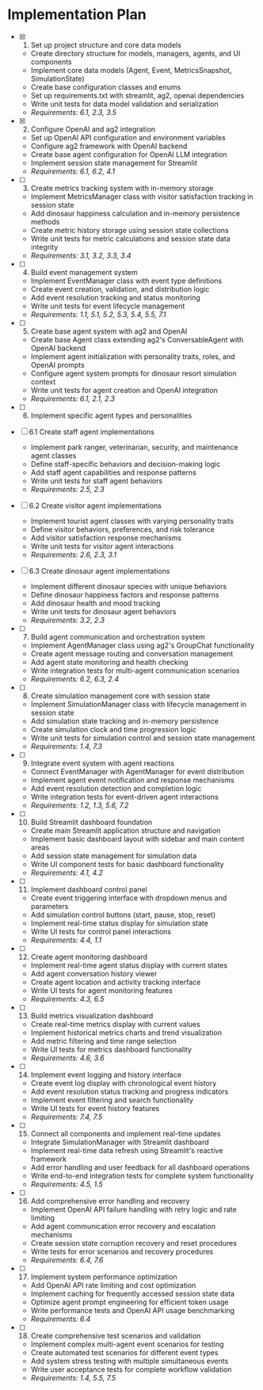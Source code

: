 # Implementation Plan

- [x] 1. Set up project structure and core data models
  - Create directory structure for models, managers, agents, and UI components
  - Implement core data models (Agent, Event, MetricsSnapshot, SimulationState)
  - Create base configuration classes and enums
  - Set up requirements.txt with streamlit, ag2, openai dependencies
  - Write unit tests for data model validation and serialization
  - _Requirements: 6.1, 2.3, 3.5_

- [x] 2. Configure OpenAI and ag2 integration
  - Set up OpenAI API configuration and environment variables
  - Configure ag2 framework with OpenAI backend
  - Create base agent configuration for OpenAI LLM integration
  - Implement session state management for Streamlit
  - _Requirements: 6.1, 6.2, 4.1_

- [ ] 3. Create metrics tracking system with in-memory storage
  - Implement MetricsManager class with visitor satisfaction tracking in session state
  - Add dinosaur happiness calculation and in-memory persistence methods
  - Create metric history storage using session state collections
  - Write unit tests for metric calculations and session state data integrity
  - _Requirements: 3.1, 3.2, 3.3, 3.4_

- [ ] 4. Build event management system
  - Implement EventManager class with event type definitions
  - Create event creation, validation, and distribution logic
  - Add event resolution tracking and status monitoring
  - Write unit tests for event lifecycle management
  - _Requirements: 1.1, 5.1, 5.2, 5.3, 5.4, 5.5, 7.1_

- [ ] 5. Create base agent system with ag2 and OpenAI
  - Create base Agent class extending ag2's ConversableAgent with OpenAI backend
  - Implement agent initialization with personality traits, roles, and OpenAI prompts
  - Configure agent system prompts for dinosaur resort simulation context
  - Write unit tests for agent creation and OpenAI integration
  - _Requirements: 6.1, 2.1, 2.3_

- [ ] 6. Implement specific agent types and personalities
- [ ] 6.1 Create staff agent implementations
  - Implement park ranger, veterinarian, security, and maintenance agent classes
  - Define staff-specific behaviors and decision-making logic
  - Add staff agent capabilities and response patterns
  - Write unit tests for staff agent behaviors
  - _Requirements: 2.5, 2.3_

- [ ] 6.2 Create visitor agent implementations
  - Implement tourist agent classes with varying personality traits
  - Define visitor behaviors, preferences, and risk tolerance
  - Add visitor satisfaction response mechanisms
  - Write unit tests for visitor agent interactions
  - _Requirements: 2.6, 2.3, 3.1_

- [ ] 6.3 Create dinosaur agent implementations
  - Implement different dinosaur species with unique behaviors
  - Define dinosaur happiness factors and response patterns
  - Add dinosaur health and mood tracking
  - Write unit tests for dinosaur agent behaviors
  - _Requirements: 3.2, 2.3_

- [ ] 7. Build agent communication and orchestration system
  - Implement AgentManager class using ag2's GroupChat functionality
  - Create agent message routing and conversation management
  - Add agent state monitoring and health checking
  - Write integration tests for multi-agent communication scenarios
  - _Requirements: 6.2, 6.3, 2.4_

- [ ] 8. Create simulation management core with session state
  - Implement SimulationManager class with lifecycle management in session state
  - Add simulation state tracking and in-memory persistence
  - Create simulation clock and time progression logic
  - Write unit tests for simulation control and session state management
  - _Requirements: 1.4, 7.3_

- [ ] 9. Integrate event system with agent reactions
  - Connect EventManager with AgentManager for event distribution
  - Implement agent event notification and response mechanisms
  - Add event resolution detection and completion logic
  - Write integration tests for event-driven agent interactions
  - _Requirements: 1.2, 1.3, 5.6, 7.2_

- [ ] 10. Build Streamlit dashboard foundation
  - Create main Streamlit application structure and navigation
  - Implement basic dashboard layout with sidebar and main content areas
  - Add session state management for simulation data
  - Write UI component tests for basic dashboard functionality
  - _Requirements: 4.1, 4.2_

- [ ] 11. Implement dashboard control panel
  - Create event triggering interface with dropdown menus and parameters
  - Add simulation control buttons (start, pause, stop, reset)
  - Implement real-time status display for simulation state
  - Write UI tests for control panel interactions
  - _Requirements: 4.4, 1.1_

- [ ] 12. Create agent monitoring dashboard
  - Implement real-time agent status display with current states
  - Add agent conversation history viewer
  - Create agent location and activity tracking interface
  - Write UI tests for agent monitoring features
  - _Requirements: 4.3, 6.5_

- [ ] 13. Build metrics visualization dashboard
  - Create real-time metrics display with current values
  - Implement historical metrics charts and trend visualization
  - Add metric filtering and time range selection
  - Write UI tests for metrics dashboard functionality
  - _Requirements: 4.6, 3.6_

- [ ] 14. Implement event logging and history interface
  - Create event log display with chronological event history
  - Add event resolution status tracking and progress indicators
  - Implement event filtering and search functionality
  - Write UI tests for event history features
  - _Requirements: 7.4, 7.5_

- [ ] 15. Connect all components and implement real-time updates
  - Integrate SimulationManager with Streamlit dashboard
  - Implement real-time data refresh using Streamlit's reactive framework
  - Add error handling and user feedback for all dashboard operations
  - Write end-to-end integration tests for complete system functionality
  - _Requirements: 4.5, 1.5_

- [ ] 16. Add comprehensive error handling and recovery
  - Implement OpenAI API failure handling with retry logic and rate limiting
  - Add agent communication error recovery and escalation mechanisms
  - Create session state corruption recovery and reset procedures
  - Write tests for error scenarios and recovery procedures
  - _Requirements: 6.4, 7.6_

- [ ] 17. Implement system performance optimization
  - Add OpenAI API rate limiting and cost optimization
  - Implement caching for frequently accessed session state data
  - Optimize agent prompt engineering for efficient token usage
  - Write performance tests and OpenAI API usage benchmarking
  - _Requirements: 6.4_

- [ ] 18. Create comprehensive test scenarios and validation
  - Implement complex multi-agent event scenarios for testing
  - Create automated test scenarios for different event types
  - Add system stress testing with multiple simultaneous events
  - Write user acceptance tests for complete workflow validation
  - _Requirements: 1.4, 5.5, 7.5_
